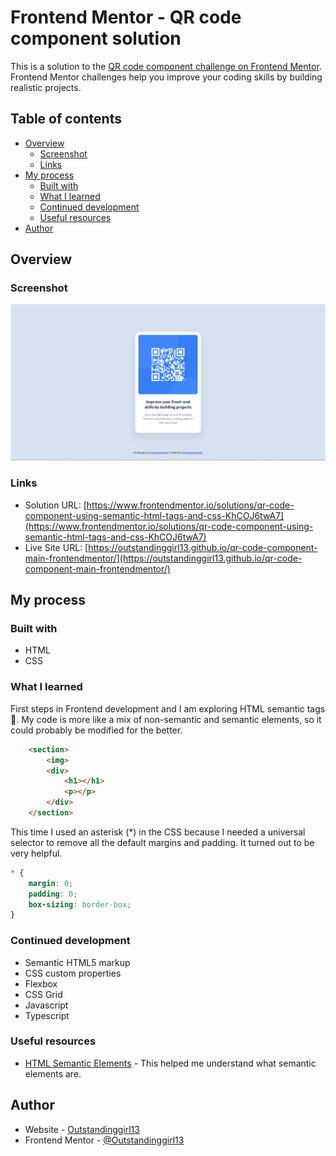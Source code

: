 # Frontend Mentor - QR code component solution

This is a solution to the [QR code component challenge on Frontend Mentor](https://www.frontendmentor.io/challenges/qr-code-component-iux_sIO_H). Frontend Mentor challenges help you improve your coding skills by building realistic projects. 

## Table of contents

- [Overview](#overview)
  - [Screenshot](#screenshot)
  - [Links](#links)
- [My process](#my-process)
  - [Built with](#built-with)
  - [What I learned](#what-i-learned)
  - [Continued development](#continued-development)
  - [Useful resources](#useful-resources)
- [Author](#author)


## Overview

### Screenshot

![My Solution screenshot](./images/screenshot-solution.PNG)


### Links

- Solution URL: [https://www.frontendmentor.io/solutions/qr-code-component-using-semantic-html-tags-and-css-KhCOJ6twA7](https://www.frontendmentor.io/solutions/qr-code-component-using-semantic-html-tags-and-css-KhCOJ6twA7)
- Live Site URL: [https://outstandinggirl13.github.io/qr-code-component-main-frontendmentor/](https://outstandinggirl13.github.io/qr-code-component-main-frontendmentor/)

## My process

### Built with

- HTML
- CSS


### What I learned

First steps in Frontend development and I am exploring HTML semantic tags :slightly_smiling_face:. My code is more like a mix of non-semantic and semantic elements, so it could probably be modified for the better.

```html
    <section>
        <img>
        <div>
            <h1></h1>
            <p></p>
        </div>
    </section>
```
This time I used an asterisk (*) in the CSS because I needed a universal selector to remove all the default margins and padding. It turned out to be very helpful.
```css
* {
    margin: 0;
    padding: 0;
    box-sizing: border-box;
}
```


### Continued development

- Semantic HTML5 markup
- CSS custom properties
- Flexbox
- CSS Grid
- Javascript
- Typescript

### Useful resources

- [HTML Semantic Elements](https://www.w3schools.com/html/html5_semantic_elements.asp) - This helped me understand what semantic elements are.

## Author

- Website - [Outstandinggirl13](https://github.com/Outstandinggirl13)
- Frontend Mentor - [@Outstandinggirl13](https://www.frontendmentor.io/profile/Outstandinggirl13)



